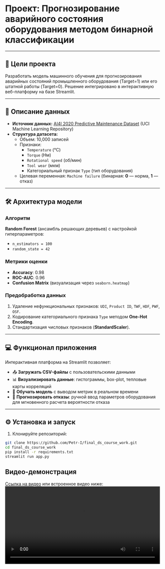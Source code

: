 # Проект: Прогнозирование аварийного состояния оборудования методом бинарной классификации

---

## 🎯 Цели проекта  
Разработать модель машинного обучения для прогнозирования аварийных состояний промышленного оборудования (Target=1) или его штатной работы (Target=0). Решение интегрировано в интерактивную веб-платформу на базе Streamlit.

---

## 📂 Описание данных  
- **Источник данных:** [AI4I 2020 Predictive Maintenance Dataset](https://archive.ics.uci.edu/dataset/601/predictive+maintenance+dataset) (UCI Machine Learning Repository)  
- **Структура датасета:**  
  - Объем: 10,000 записей  
  - Признаки:  
    - `Temperature` (°C)  
    - `Torque` (Нм)  
    - `Rotational speed` (об/мин)  
    - `Tool wear` (мкм)  
    - Категориальный признак `Type` (тип оборудования)  
  - Целевая переменная: `Machine failure` (бинарная: **0** — норма, **1** — отказ)  

---

## 🛠️ Архитектура модели  
### Алгоритм  
**Random Forest** (ансамбль решающих деревьев) с настройкой гиперпараметров:  
- `n_estimators = 100`  
- `random_state = 42`  

### Метрики оценки  
- **Accuracy**: 0.98  
- **ROC-AUC**: 0.96  
- **Confusion Matrix** (визуализация через `seaborn.heatmap`)  

### Предобработка данных  
1. Удаление нефункциональных признаков: `UDI`, `Product ID`, `TWF`, `HDF`, `PWF`, `OSF`.  
2. Кодирование категориального признака `Type` методом **One-Hot Encoding**.  
3. Стандартизация числовых признаков (**StandardScaler**).  

---

## 💻 Функционал приложения  
Интерактивная платформа на Streamlit позволяет:  
- 📤 **Загружать CSV-файлы** с пользовательскими данными  
- 📊 **Визуализировать данные**: гистограммы, box-plot, тепловые карты корреляций  
- 🤖 **Обучать модель** с выводом метрик в реальном времени  
- 🔮 **Прогнозировать отказы**: ручной ввод параметров оборудования для мгновенного расчета вероятности отказа  

---

## ⚙️ Установка и запуск  
1. Клонируйте репозиторий:  
```bash
git clone https://github.com/Petr-I/final_ds_course_work.git
cd final_ds_course_work
pip install -r requirements.txt
streamlit run app.py
```

## Видео-демонстрация
[Ссылка на видео](video/demo.mp4) или встроенное видео ниже:
<video src="video/demo.mp4" controls width="100%"></video>
